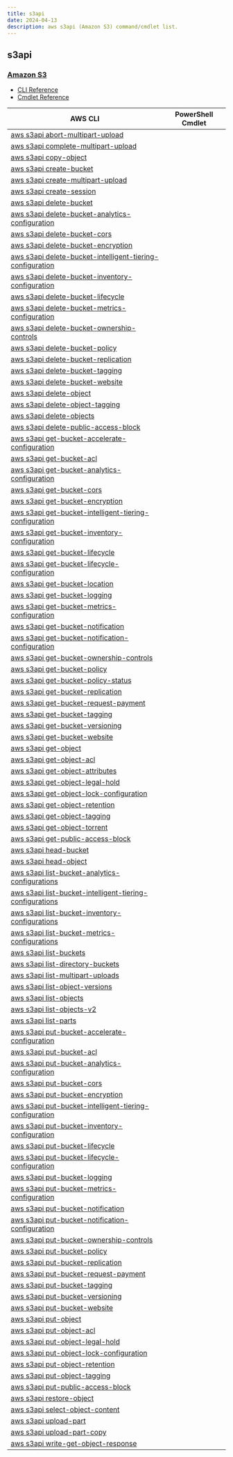 ```yaml
---
title: s3api
date: 2024-04-13
description: aws s3api (Amazon S3) command/cmdlet list.
---
```


## s3api

### [Amazon S3](https://aws.amazon.com/s3/)

* [CLI Reference](https://awscli.amazonaws.com/v2/documentation/api/latest/reference/s3api/index.html)
* [Cmdlet Reference](https://docs.aws.amazon.com/powershell/latest/reference/items/Amazon_Simple_Storage_Service_cmdlets.html)

|AWS CLI|PowerShell Cmdlet|
|----|----|
|[aws s3api abort-multipart-upload](https://awscli.amazonaws.com/v2/documentation/api/latest/reference/s3api/abort-multipart-upload.html)||
|[aws s3api complete-multipart-upload](https://awscli.amazonaws.com/v2/documentation/api/latest/reference/s3api/complete-multipart-upload.html)||
|[aws s3api copy-object](https://awscli.amazonaws.com/v2/documentation/api/latest/reference/s3api/copy-object.html)||
|[aws s3api create-bucket](https://awscli.amazonaws.com/v2/documentation/api/latest/reference/s3api/create-bucket.html)||
|[aws s3api create-multipart-upload](https://awscli.amazonaws.com/v2/documentation/api/latest/reference/s3api/create-multipart-upload.html)||
|[aws s3api create-session](https://awscli.amazonaws.com/v2/documentation/api/latest/reference/s3api/create-session.html)||
|[aws s3api delete-bucket](https://awscli.amazonaws.com/v2/documentation/api/latest/reference/s3api/delete-bucket.html)||
|[aws s3api delete-bucket-analytics-configuration](https://awscli.amazonaws.com/v2/documentation/api/latest/reference/s3api/delete-bucket-analytics-configuration.html)||
|[aws s3api delete-bucket-cors](https://awscli.amazonaws.com/v2/documentation/api/latest/reference/s3api/delete-bucket-cors.html)||
|[aws s3api delete-bucket-encryption](https://awscli.amazonaws.com/v2/documentation/api/latest/reference/s3api/delete-bucket-encryption.html)||
|[aws s3api delete-bucket-intelligent-tiering-configuration](https://awscli.amazonaws.com/v2/documentation/api/latest/reference/s3api/delete-bucket-intelligent-tiering-configuration.html)||
|[aws s3api delete-bucket-inventory-configuration](https://awscli.amazonaws.com/v2/documentation/api/latest/reference/s3api/delete-bucket-inventory-configuration.html)||
|[aws s3api delete-bucket-lifecycle](https://awscli.amazonaws.com/v2/documentation/api/latest/reference/s3api/delete-bucket-lifecycle.html)||
|[aws s3api delete-bucket-metrics-configuration](https://awscli.amazonaws.com/v2/documentation/api/latest/reference/s3api/delete-bucket-metrics-configuration.html)||
|[aws s3api delete-bucket-ownership-controls](https://awscli.amazonaws.com/v2/documentation/api/latest/reference/s3api/delete-bucket-ownership-controls.html)||
|[aws s3api delete-bucket-policy](https://awscli.amazonaws.com/v2/documentation/api/latest/reference/s3api/delete-bucket-policy.html)||
|[aws s3api delete-bucket-replication](https://awscli.amazonaws.com/v2/documentation/api/latest/reference/s3api/delete-bucket-replication.html)||
|[aws s3api delete-bucket-tagging](https://awscli.amazonaws.com/v2/documentation/api/latest/reference/s3api/delete-bucket-tagging.html)||
|[aws s3api delete-bucket-website](https://awscli.amazonaws.com/v2/documentation/api/latest/reference/s3api/delete-bucket-website.html)||
|[aws s3api delete-object](https://awscli.amazonaws.com/v2/documentation/api/latest/reference/s3api/delete-object.html)||
|[aws s3api delete-object-tagging](https://awscli.amazonaws.com/v2/documentation/api/latest/reference/s3api/delete-object-tagging.html)||
|[aws s3api delete-objects](https://awscli.amazonaws.com/v2/documentation/api/latest/reference/s3api/delete-objects.html)||
|[aws s3api delete-public-access-block](https://awscli.amazonaws.com/v2/documentation/api/latest/reference/s3api/delete-public-access-block.html)||
|[aws s3api get-bucket-accelerate-configuration](https://awscli.amazonaws.com/v2/documentation/api/latest/reference/s3api/get-bucket-accelerate-configuration.html)||
|[aws s3api get-bucket-acl](https://awscli.amazonaws.com/v2/documentation/api/latest/reference/s3api/get-bucket-acl.html)||
|[aws s3api get-bucket-analytics-configuration](https://awscli.amazonaws.com/v2/documentation/api/latest/reference/s3api/get-bucket-analytics-configuration.html)||
|[aws s3api get-bucket-cors](https://awscli.amazonaws.com/v2/documentation/api/latest/reference/s3api/get-bucket-cors.html)||
|[aws s3api get-bucket-encryption](https://awscli.amazonaws.com/v2/documentation/api/latest/reference/s3api/get-bucket-encryption.html)||
|[aws s3api get-bucket-intelligent-tiering-configuration](https://awscli.amazonaws.com/v2/documentation/api/latest/reference/s3api/get-bucket-intelligent-tiering-configuration.html)||
|[aws s3api get-bucket-inventory-configuration](https://awscli.amazonaws.com/v2/documentation/api/latest/reference/s3api/get-bucket-inventory-configuration.html)||
|[aws s3api get-bucket-lifecycle](https://awscli.amazonaws.com/v2/documentation/api/latest/reference/s3api/get-bucket-lifecycle.html)||
|[aws s3api get-bucket-lifecycle-configuration](https://awscli.amazonaws.com/v2/documentation/api/latest/reference/s3api/get-bucket-lifecycle-configuration.html)||
|[aws s3api get-bucket-location](https://awscli.amazonaws.com/v2/documentation/api/latest/reference/s3api/get-bucket-location.html)||
|[aws s3api get-bucket-logging](https://awscli.amazonaws.com/v2/documentation/api/latest/reference/s3api/get-bucket-logging.html)||
|[aws s3api get-bucket-metrics-configuration](https://awscli.amazonaws.com/v2/documentation/api/latest/reference/s3api/get-bucket-metrics-configuration.html)||
|[aws s3api get-bucket-notification](https://awscli.amazonaws.com/v2/documentation/api/latest/reference/s3api/get-bucket-notification.html)||
|[aws s3api get-bucket-notification-configuration](https://awscli.amazonaws.com/v2/documentation/api/latest/reference/s3api/get-bucket-notification-configuration.html)||
|[aws s3api get-bucket-ownership-controls](https://awscli.amazonaws.com/v2/documentation/api/latest/reference/s3api/get-bucket-ownership-controls.html)||
|[aws s3api get-bucket-policy](https://awscli.amazonaws.com/v2/documentation/api/latest/reference/s3api/get-bucket-policy.html)||
|[aws s3api get-bucket-policy-status](https://awscli.amazonaws.com/v2/documentation/api/latest/reference/s3api/get-bucket-policy-status.html)||
|[aws s3api get-bucket-replication](https://awscli.amazonaws.com/v2/documentation/api/latest/reference/s3api/get-bucket-replication.html)||
|[aws s3api get-bucket-request-payment](https://awscli.amazonaws.com/v2/documentation/api/latest/reference/s3api/get-bucket-request-payment.html)||
|[aws s3api get-bucket-tagging](https://awscli.amazonaws.com/v2/documentation/api/latest/reference/s3api/get-bucket-tagging.html)||
|[aws s3api get-bucket-versioning](https://awscli.amazonaws.com/v2/documentation/api/latest/reference/s3api/get-bucket-versioning.html)||
|[aws s3api get-bucket-website](https://awscli.amazonaws.com/v2/documentation/api/latest/reference/s3api/get-bucket-website.html)||
|[aws s3api get-object](https://awscli.amazonaws.com/v2/documentation/api/latest/reference/s3api/get-object.html)||
|[aws s3api get-object-acl](https://awscli.amazonaws.com/v2/documentation/api/latest/reference/s3api/get-object-acl.html)||
|[aws s3api get-object-attributes](https://awscli.amazonaws.com/v2/documentation/api/latest/reference/s3api/get-object-attributes.html)||
|[aws s3api get-object-legal-hold](https://awscli.amazonaws.com/v2/documentation/api/latest/reference/s3api/get-object-legal-hold.html)||
|[aws s3api get-object-lock-configuration](https://awscli.amazonaws.com/v2/documentation/api/latest/reference/s3api/get-object-lock-configuration.html)||
|[aws s3api get-object-retention](https://awscli.amazonaws.com/v2/documentation/api/latest/reference/s3api/get-object-retention.html)||
|[aws s3api get-object-tagging](https://awscli.amazonaws.com/v2/documentation/api/latest/reference/s3api/get-object-tagging.html)||
|[aws s3api get-object-torrent](https://awscli.amazonaws.com/v2/documentation/api/latest/reference/s3api/get-object-torrent.html)||
|[aws s3api get-public-access-block](https://awscli.amazonaws.com/v2/documentation/api/latest/reference/s3api/get-public-access-block.html)||
|[aws s3api head-bucket](https://awscli.amazonaws.com/v2/documentation/api/latest/reference/s3api/head-bucket.html)||
|[aws s3api head-object](https://awscli.amazonaws.com/v2/documentation/api/latest/reference/s3api/head-object.html)||
|[aws s3api list-bucket-analytics-configurations](https://awscli.amazonaws.com/v2/documentation/api/latest/reference/s3api/list-bucket-analytics-configurations.html)||
|[aws s3api list-bucket-intelligent-tiering-configurations](https://awscli.amazonaws.com/v2/documentation/api/latest/reference/s3api/list-bucket-intelligent-tiering-configurations.html)||
|[aws s3api list-bucket-inventory-configurations](https://awscli.amazonaws.com/v2/documentation/api/latest/reference/s3api/list-bucket-inventory-configurations.html)||
|[aws s3api list-bucket-metrics-configurations](https://awscli.amazonaws.com/v2/documentation/api/latest/reference/s3api/list-bucket-metrics-configurations.html)||
|[aws s3api list-buckets](https://awscli.amazonaws.com/v2/documentation/api/latest/reference/s3api/list-buckets.html)||
|[aws s3api list-directory-buckets](https://awscli.amazonaws.com/v2/documentation/api/latest/reference/s3api/list-directory-buckets.html)||
|[aws s3api list-multipart-uploads](https://awscli.amazonaws.com/v2/documentation/api/latest/reference/s3api/list-multipart-uploads.html)||
|[aws s3api list-object-versions](https://awscli.amazonaws.com/v2/documentation/api/latest/reference/s3api/list-object-versions.html)||
|[aws s3api list-objects](https://awscli.amazonaws.com/v2/documentation/api/latest/reference/s3api/list-objects.html)||
|[aws s3api list-objects-v2](https://awscli.amazonaws.com/v2/documentation/api/latest/reference/s3api/list-objects-v2.html)||
|[aws s3api list-parts](https://awscli.amazonaws.com/v2/documentation/api/latest/reference/s3api/list-parts.html)||
|[aws s3api put-bucket-accelerate-configuration](https://awscli.amazonaws.com/v2/documentation/api/latest/reference/s3api/put-bucket-accelerate-configuration.html)||
|[aws s3api put-bucket-acl](https://awscli.amazonaws.com/v2/documentation/api/latest/reference/s3api/put-bucket-acl.html)||
|[aws s3api put-bucket-analytics-configuration](https://awscli.amazonaws.com/v2/documentation/api/latest/reference/s3api/put-bucket-analytics-configuration.html)||
|[aws s3api put-bucket-cors](https://awscli.amazonaws.com/v2/documentation/api/latest/reference/s3api/put-bucket-cors.html)||
|[aws s3api put-bucket-encryption](https://awscli.amazonaws.com/v2/documentation/api/latest/reference/s3api/put-bucket-encryption.html)||
|[aws s3api put-bucket-intelligent-tiering-configuration](https://awscli.amazonaws.com/v2/documentation/api/latest/reference/s3api/put-bucket-intelligent-tiering-configuration.html)||
|[aws s3api put-bucket-inventory-configuration](https://awscli.amazonaws.com/v2/documentation/api/latest/reference/s3api/put-bucket-inventory-configuration.html)||
|[aws s3api put-bucket-lifecycle](https://awscli.amazonaws.com/v2/documentation/api/latest/reference/s3api/put-bucket-lifecycle.html)||
|[aws s3api put-bucket-lifecycle-configuration](https://awscli.amazonaws.com/v2/documentation/api/latest/reference/s3api/put-bucket-lifecycle-configuration.html)||
|[aws s3api put-bucket-logging](https://awscli.amazonaws.com/v2/documentation/api/latest/reference/s3api/put-bucket-logging.html)||
|[aws s3api put-bucket-metrics-configuration](https://awscli.amazonaws.com/v2/documentation/api/latest/reference/s3api/put-bucket-metrics-configuration.html)||
|[aws s3api put-bucket-notification](https://awscli.amazonaws.com/v2/documentation/api/latest/reference/s3api/put-bucket-notification.html)||
|[aws s3api put-bucket-notification-configuration](https://awscli.amazonaws.com/v2/documentation/api/latest/reference/s3api/put-bucket-notification-configuration.html)||
|[aws s3api put-bucket-ownership-controls](https://awscli.amazonaws.com/v2/documentation/api/latest/reference/s3api/put-bucket-ownership-controls.html)||
|[aws s3api put-bucket-policy](https://awscli.amazonaws.com/v2/documentation/api/latest/reference/s3api/put-bucket-policy.html)||
|[aws s3api put-bucket-replication](https://awscli.amazonaws.com/v2/documentation/api/latest/reference/s3api/put-bucket-replication.html)||
|[aws s3api put-bucket-request-payment](https://awscli.amazonaws.com/v2/documentation/api/latest/reference/s3api/put-bucket-request-payment.html)||
|[aws s3api put-bucket-tagging](https://awscli.amazonaws.com/v2/documentation/api/latest/reference/s3api/put-bucket-tagging.html)||
|[aws s3api put-bucket-versioning](https://awscli.amazonaws.com/v2/documentation/api/latest/reference/s3api/put-bucket-versioning.html)||
|[aws s3api put-bucket-website](https://awscli.amazonaws.com/v2/documentation/api/latest/reference/s3api/put-bucket-website.html)||
|[aws s3api put-object](https://awscli.amazonaws.com/v2/documentation/api/latest/reference/s3api/put-object.html)||
|[aws s3api put-object-acl](https://awscli.amazonaws.com/v2/documentation/api/latest/reference/s3api/put-object-acl.html)||
|[aws s3api put-object-legal-hold](https://awscli.amazonaws.com/v2/documentation/api/latest/reference/s3api/put-object-legal-hold.html)||
|[aws s3api put-object-lock-configuration](https://awscli.amazonaws.com/v2/documentation/api/latest/reference/s3api/put-object-lock-configuration.html)||
|[aws s3api put-object-retention](https://awscli.amazonaws.com/v2/documentation/api/latest/reference/s3api/put-object-retention.html)||
|[aws s3api put-object-tagging](https://awscli.amazonaws.com/v2/documentation/api/latest/reference/s3api/put-object-tagging.html)||
|[aws s3api put-public-access-block](https://awscli.amazonaws.com/v2/documentation/api/latest/reference/s3api/put-public-access-block.html)||
|[aws s3api restore-object](https://awscli.amazonaws.com/v2/documentation/api/latest/reference/s3api/restore-object.html)||
|[aws s3api select-object-content](https://awscli.amazonaws.com/v2/documentation/api/latest/reference/s3api/select-object-content.html)||
|[aws s3api upload-part](https://awscli.amazonaws.com/v2/documentation/api/latest/reference/s3api/upload-part.html)||
|[aws s3api upload-part-copy](https://awscli.amazonaws.com/v2/documentation/api/latest/reference/s3api/upload-part-copy.html)||
|[aws s3api write-get-object-response](https://awscli.amazonaws.com/v2/documentation/api/latest/reference/s3api/write-get-object-response.html)||

